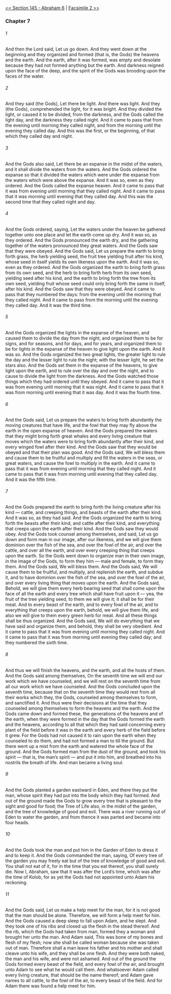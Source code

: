 [<< Section 145 - Abraham 6](Section%20145%20-%20Abraham%206.md)  |  [Facsimile 2 >>](Facsimile%202.md)

### Chapter 7
###### 1
And then the Lord said, Let us go down. And they went down at the beginning and they organized and formed (that is, the Gods) the heavens and the earth. And the earth, after it was formed, was empty and desolate because they had not formed anything but the earth. And darkness reigned upon the face of the deep, and the spirit of the Gods was brooding upon the faces of the water.

###### 2
And they said (the Gods), Let there be light. And there was light. And they (the Gods), comprehended the light, for it was bright. And they divided the light, or caused it to be divided, from the darkness, and the Gods called the light day, and the darkness they called night. And it came to pass that from the evening until morning they called night, and from the morning until the evening they called day. And this was the first, or the beginning, of that which they called day and night.

###### 3
And the Gods also said, Let there be an expanse in the midst of the waters, and it shall divide the waters from the waters. And the Gods ordered the expanse so that it divided the waters which were under the expanse from the waters which were above the expanse. And it was so, even as they ordered. And the Gods called the expanse heaven. And it came to pass that it was from evening until morning that they called night. And it came to pass that it was morning until evening that they called day. And this was the second time that they called night and day.

###### 4
And the Gods ordered, saying, Let the waters under the heaven be gathered together unto one place and let the earth come up dry. And it was so, as they ordered. And the Gods pronounced the earth dry, and the gathering together of the waters pronounced they great waters. And the Gods saw that they were obeyed. And the Gods said, Let us prepare the earth to bring forth grass, the herb yielding seed, the fruit tree yielding fruit after his kind, whose seed in itself yields its own likeness upon the earth. And it was so, even as they ordered. And the Gods organized the earth to bring forth grass from its own seed, and the herb to bring forth herb from its own seed, yielding seed after his kind, and the earth to bring forth the tree from its own seed, yielding fruit whose seed could only bring forth the same in itself, after his kind. And the Gods saw that they were obeyed. And it came to pass that they numbered the days: from the evening until the morning that they called night. And it came to pass from the morning until the evening they called day. And it was the third time.

###### 5
And the Gods organized the lights in the expanse of the heaven, and caused them to divide the day from the night, and organized them to be for signs, and for seasons, and for days, and for years, and organized them to be for lights in the expanse of the heaven to give light upon the earth. And it was so. And the Gods organized the two great lights, the greater light to rule the day and the lesser light to rule the night; with the lesser light, he set the stars also. And the Gods set them in the expanse of the heavens, to give light upon the earth, and to rule over the day and over the night, and to cause to divide the light from the darkness. And the Gods watched those things which they had ordered until they obeyed. And it came to pass that it was from evening until morning that it was night. And it came to pass that it was from morning until evening that it was day. And it was the fourth time.

###### 6
And the Gods said, Let us prepare the waters to bring forth abundantly the moving creatures that have life, and the fowl that they may fly above the earth in the open expanse of heaven. And the Gods prepared the waters that they might bring forth great whales and every living creature that moves which the waters were to bring forth abundantly after their kind, and every winged fowl after their kind. And the Gods saw that they would be obeyed and that their plan was good. And the Gods said, We will bless them and cause them to be fruitful and multiply and fill the waters in the seas, or great waters, and cause the fowl to multiply in the earth. And it came to pass that it was from evening until morning that they called night. And it came to pass that it was from morning until evening that they called day. And it was the fifth time.

###### 7
And the Gods prepared the earth to bring forth the living creature after his kind — cattle, and creeping things, and beasts of the earth after their kind. And it was so, as they had said. And the Gods organized the earth to bring forth the beasts after their kind, and cattle after their kind, and everything that creeps upon the earth after their kind. And the Gods saw they would obey. And the Gods took counsel among themselves, and said, Let us go down and form man in our image, after our likeness, and we will give them dominion over the fish of the sea, and over the fowl of the air, and over the cattle, and over all the earth, and over every creeping thing that creeps upon the earth. So the Gods went down to organize man in their own image, in the image of the Gods, to form they him — male and female, to form they them. And the Gods said, We will bless them. And the Gods said, We will cause them to be fruitful, and multiply, and replenish the earth, and subdue it, and to have dominion over the fish of the sea, and over the fowl of the air, and over every living thing that moves upon the earth. And the Gods said, Behold, we will give them every herb bearing seed that shall come upon the face of all the earth and every tree which shall have fruit upon it — yea, the fruit of the tree yielding seed, to them we will give it; it shall be for their meat. And to every beast of the earth, and to every fowl of the air, and to everything that creeps upon the earth, behold, we will give them life, and also we will give to them every green herb for meat. And all these things shall be thus organized. And the Gods said, We will do everything that we have said and organize them, and behold, they shall be very obedient. And it came to pass that it was from evening until morning they called night. And it came to pass that it was from morning until evening they called day; and they numbered the sixth time.

###### 8
And thus we will finish the heavens, and the earth, and all the hosts of them. And the Gods said among themselves, On the seventh time we will end our work which we have counseled, and we will rest on the seventh time from all our work which we have counseled. And the Gods concluded upon the seventh time, because that on the seventh time they would rest from all their works which they, the Gods, counseled among themselves to form, and sanctified it. And thus were their decisions at the time that they counseled among themselves to form the heavens and the earth. And the Gods came down and formed these, the generations of the heavens and of the earth, when they were formed in the day that the Gods formed the earth and the heavens, according to all that which they had said concerning every plant of the field before it was in the earth and every herb of the field before it grew. For the Gods had not caused it to rain upon the earth when they counseled to do them, and had not formed a man to till the ground. But there went up a mist from the earth and watered the whole face of the ground. And the Gods formed man from the dust of the ground, and took his spirit — that is, the man’s spirit — and put it into him, and breathed into his nostrils the breath of life. And man became a living soul.

###### 9
And the Gods planted a garden eastward in Eden, and there they put the man, whose spirit they had put into the body which they had formed. And out of the ground made the Gods to grow every tree that is pleasant to the sight and good for food; the Tree of Life also, in the midst of the garden, and the tree of knowledge of good and evil. There was a river running out of Eden to water the garden, and from thence it was parted and became into four heads.

###### 10
And the Gods took the man and put him in the Garden of Eden to dress it and to keep it. And the Gods commanded the man, saying, Of every tree of the garden you may freely eat but of the tree of knowledge of good and evil. You shall not eat of it, for in the time that you eat thereof, you shall surely die. Now I, Abraham, saw that it was after the Lord’s time, which was after the time of Kolob, for as yet the Gods had not appointed unto Adam his reckoning.

###### 11
And the Gods said, Let us make a help meet for the man, for it is not good that the man should be alone. Therefore, we will form a help meet for him. And the Gods caused a deep sleep to fall upon Adam, and he slept. And they took one of his ribs and closed up the flesh in the stead thereof. And the rib, which the Gods had taken from man, formed they a woman and brought her unto the man. And Adam said, This was bone of my bones and flesh of my flesh; now she shall be called woman because she was taken out of man. Therefore shall a man leave his father and his mother and shall cleave unto his wife, and they shall be one flesh. And they were both naked, the man and his wife, and were not ashamed. And out of the ground the Gods formed every beast of the field, and every fowl of the air, and brought unto Adam to see what he would call them. And whatsoever Adam called every living creature, that should be the name thereof; and Adam gave names to all cattle, to the fowl of the air, to every beast of the field. And for Adam there was found a help meet for him.